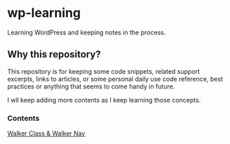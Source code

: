 # wp-learning
Learning WordPress and keeping notes in the process.

## Why this repository?

This repository is for keeping some code snippets, related support excerpts, links to articles, or some personal daily use code reference, best practices or anything that seems to come handy in 
future.

I wll keep adding more contents as I keep learning those concepts.

### Contents
[Walker Class & Walker Nav](./walker-class/README.md)
